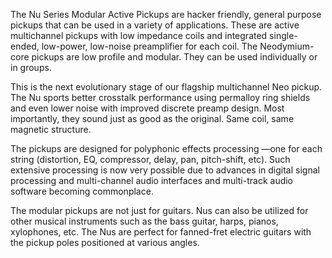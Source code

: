 The Nu Series Modular Active Pickups are hacker friendly, general purpose pickups 
that can be used in a variety of applications. These are active multichannel 
pickups with low impedance coils and integrated single-ended, low-power, 
low-noise preamplifier for each coil. The Neodymium-core pickups are low profile 
and modular. They can be used individually or in groups.

This is the next evolutionary stage of our flagship multichannel Neo pickup. The 
Nu sports better crosstalk performance using permalloy ring shields and even 
lower noise with improved discrete preamp design. Most importantly, they sound 
just as good as the original. Same coil, same magnetic structure.

The pickups are designed for polyphonic effects processing —one for each string 
(distortion, EQ, compressor, delay, pan, pitch-shift, etc). Such extensive 
processing is now very possible due to advances in digital signal processing and 
multi-channel audio interfaces and multi-track audio software becoming commonplace.

The modular pickups are not just for guitars. Nus can also be utilized for other 
musical instruments such as the bass guitar, harps, pianos, xylophones, etc. The 
Nus are perfect for fanned-fret electric guitars with the pickup poles positioned 
at various angles.